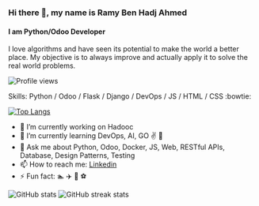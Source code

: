 ### Hi there 👋, my name is Ramy Ben Hadj Ahmed
#### I am Python/Odoo Developer
I love algorithms and have seen its potential to make the world a better place. My objective is to always improve and actually apply it to solve the real world problems. 

![Profile views](https://gpvc.arturio.dev/Ramibha) 

Skills: Python / Odoo / Flask / Django / DevOps / JS / HTML / CSS :bowtie:

 [![Top Langs](https://github-readme-stats.vercel.app/api/top-langs/?username=Ramibha&show_icons=true&theme=radical)](https://github.com/anuraghazra/github-readme-stats)

- 🔭 I’m currently working on Hadooc 
- 🌱 I’m currently learning DevOps, AI, GO :v:  :muscle: 
- 💬 Ask me about Python, Odoo, Docker, JS,  Web, RESTful APIs, Database, Design Patterns, Testing  
- 📫 How to reach me: [Linkedin](https://tn.linkedin.com/in/ramibha/) 
- ⚡ Fun fact: :swimmer: :airplane: :horse_racing: :soccer: 

![GitHub stats](https://github-readme-stats.vercel.app/api?username=Ramibha&show_icons=true&show_icons=true&theme=radical) ![GitHub streak stats](https://github-readme-streak-stats.herokuapp.com/?user=Ramibha) 

 

 
 
